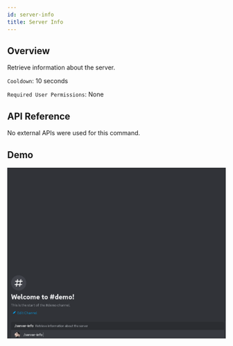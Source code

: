 ```yaml
---
id: server-info
title: Server Info
---
```


## Overview

Retrieve information about the server.

`Cooldown`: 10 seconds

`Required User Permissions`: None

## API Reference

No external APIs were used for this command.

## Demo

![Server Info Command Demo GIF](../../../public/utility/server-info.gif)
